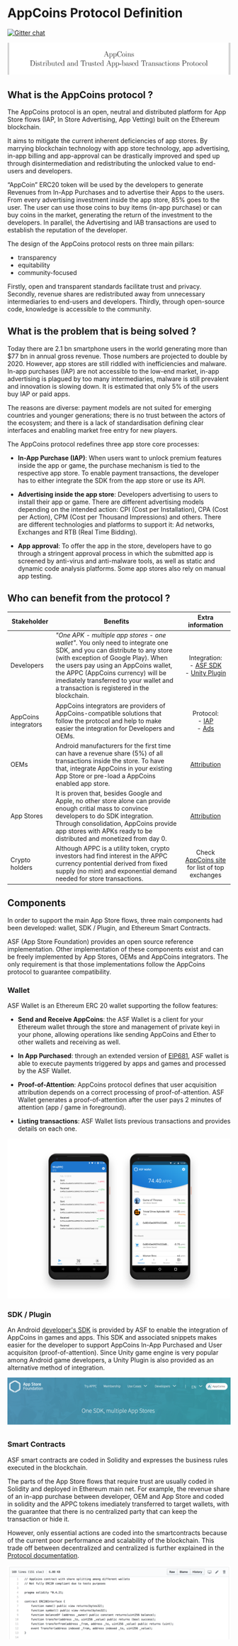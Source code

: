 # AppCoins Protocol Definition

[![Gitter chat](https://badges.gitter.im/gitterHQ/gitter.png)](https://gitter.im/AppCoinsProject/Lobby)

![AppCoins Protocol - Distributed and Trusted App-based Transactions Protocol ](images/coverProtocol.png)

## What is the AppCoins protocol ? 

The AppCoins protocol is an open, neutral and distributed platform for App Store flows (IAP, In Store Advertising, App Vetting) built on the Ethereum blockchain. 

It aims to mitigate the current inherent deficiencies of app stores. By marrying blockchain technology with app store technology, app advertising, in-app billing and app-approval can be drastically improved and sped up through disintermediation and redistributing the unlocked value to end-users and developers. 

“AppCoin” ERC20 token will be used by the developers to generate Revenues from In-App Purchases and to advertise their Apps to the users. From every advertising investment inside the app store, 85% goes to the user. The user can use those coins to buy items (in-app purchase) or can buy coins in the market, generating the return of the investment to the developers. In parallel, the Advertising and IAB transactions are used to establish the reputation of the developer.

The design of the AppCoins protocol rests on three main pillars: 

<ul class="simplelist">

<li> transparency </li> 

<li> equitability</li>

<li> community-focused</li>
</ul>

Firstly, open and transparent standards facilitate trust and privacy. Secondly, revenue shares are redistributed away from unnecessary intermediaries to end-users and developers. Thirdly, through open-source code, knowledge is accessible to the community.

## What is the problem that is being solved ? 


Today there are 2.1 bn smartphone users in the world generating more than \$77 bn in annual gross revenue. Those numbers are projected to double by 2020. However, app stores are still riddled with inefficiencies and malware. In-app purchases (IAP) are not accessible to the low-end market, in-app advertising is plagued by too many intermediaries, malware is still prevalent and innovation is slowing down. It is estimated that only 5\% of the users buy IAP or paid apps.

The reasons are diverse: payment models are not suited for emerging countries and younger generations; there is no trust between the actors of the ecosystem; and there is a lack of standardisation defining clear interfaces and enabling market free entry for new players.

The AppCoins protocol redefines three app store core processes:


* **In-App Purchase (IAP)**: When users want to unlock premium features inside the app or game, the purchase mechanism is tied to the respective app store. To enable payment transactions, the developer has to either integrate the SDK from the app store or use its API. </li>

* **Advertising inside the app store**: Developers advertising to users to install their app or game. There are different advertising models depending on the intended action: CPI (Cost per Installation), CPA (Cost per Action), CPM (Cost per Thousand Impressions) and others. There are different technologies and platforms to support it: Ad networks, Exchanges and RTB (Real Time Bidding).

* **App approval**: To offer the app in the store, developers have to go through a stringent approval process in which the submitted app is screened by anti-virus and anti-malware tools, as well as static and dynamic code analysis platforms. Some app stores also rely on manual app testing.

## Who can benefit from the protocol ? 

| Stakeholder | Benefits | Extra information |
|-------|------|:------:|
| Developers | *"One APK - multiple app stores - one wallet"*. You only need to integrate one SDK, and you can distribute to any store (with exception of Google Play). When the users pay using an AppCoins wallet, the APPC (AppCoins currency) will be imediately transferred to your wallet and a transaction is registered in the blockchain. | Integration: <br/> - [ASF SDK](https://github.com/AppStoreFoundation/asf-sdk) <br/> - [Unity Plugin](https://github.com/AppStoreFoundation/AppcoinsUnityPlugin) |
| AppCoins integrators| AppCoins integrators are providers of AppCoins-compatible solutions that follow the protocol and help to make easier the integration for Developers and OEMs. | Protocol: <br/> - [IAP](https://github.com/AppStoreFoundation/docs/wiki/In-App-Purchases)  <br/> - [Ads](https://github.com/AppStoreFoundation/docs/wiki/User-Acquisition) |
| OEMs | Android manufacturers for the first time can have a revenue share (5%) of all transactions inside the store. To have that, integrate AppCoins in your existing App Store or pre-load a AppCoins enabled app store. | [Attribution](LINK_MISSING)|
| App Stores | It is proven that, besides Google and Apple, no other store alone can provide enough critial mass to convince developers to do SDK integration. Through consolidation, AppCoins provide app stores with APKs ready to be distributed and monetized from day 0.  | [Attribution](LINK_MISSING)|
| Crypto holders | Although APPC is a utility token, crypto investors had find interest in the APPC currency pontential derived from fixed supply (no mint) and exponential demand needed for store transactions.  | Check [AppCoins site](https://appcoins.io) for list of top exchanges |

## Components

In order to support the main App Store flows, three main components had been developed: wallet, SDK / Plugin, and Ethereum Smart Contracts.

ASF (App Store Foundation) provides an open source reference implementation. Other implementation of these components exist and can be freely implemented by App Stores, OEMs and AppCoins integrators. The only requirement is that those implementations follow the AppCoins protocol to guarantee compatibility. 

### Wallet

ASF Wallet is an Ethereum ERC 20 wallet supporting the follow features:

* **Send and Receive AppCoins**: the ASF Wallet is a client for your Ethereum wallet through the store and management of private keyi in your phone, allowing operations like sending AppCoins and Ether to other wallets and receiving as well. 

* **In App Purchased**: through an extended version of [EIP681](https://github.com/ethereum/EIPs/blob/master/EIPS/eip-681.md), ASF wallet is able to execute payments triggered by apps and games and processed by the ASF Wallet.

* **Proof-of-Attention**: AppCoins protocol defines that user acquisition attribution depends on a correct processing of proof-of-attention. ASF Wallet generates a proof-of-attention after the user pays 2 minutes of attention (app / game in foreground).

* **Listing transactions**: ASF Wallet lists previous transactions and provides details on each one.

![ASF Wallet screenshots](images/wallet_screenshot.png) 

### SDK / Plugin

An Android [developer's SDK](https://github.com/AppStoreFoundation/asf-sdk/wiki) is provided by ASF to enable the integration of AppCoins in games and apps. This SDK and associated snippets makes easier for the developer to support AppCoins In-App Purchased and User acquisiton (proof-of-attention). Since Unity game engine is very popular among Android game developers, a Unity Plugin is also provided as an alternative method of integration.

![ASF SDK](images/asf_sdk.png)
 

### Smart Contracts

ASF smart contracts are coded in Solidity and expresses the business rules executed in the blockchain.

The parts of the App Store flows that require trust are usually coded in Solidity and deployed in Ethereum main net. For example, the revenue share of an in-app purchase between developer, OEM and App Store and coded in solidity and the APPC tokens imediately transferred to target wallets, with the guarantee that there is no centralized party that can keep the transaction or hide it.

However, only essential actions are coded into the smartcontracts because of the current poor performance and scalability of the blockchain. This trade off between decentralized and centralized is further explained in the [Protocol documentation](https://github.com/AppStoreFoundation/docs/wiki). 


![ASF Smart contracts](images/asf_smartcontract.png)




